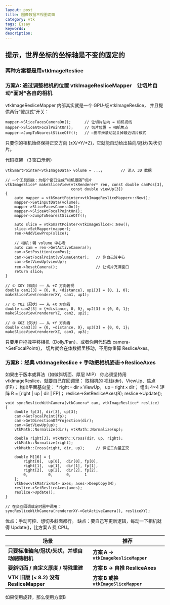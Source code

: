 ```yaml
---
layout: post
title: 图像数据三视图切面
category: vtk
tags: Essay
keywords: 
description: 
---
```

## 提示，世界坐标的坐标轴是不变的固定的
### 两种方案都是用vtkImageReslice
### 方案A: 通过调整相机的位置 vtkImageResliceMapper 让切片自动“面对”各自的相机
vtkImageResliceMapper 内部其实就是一个 GPU‑版 vtkImageReslice，
并且提供两行“傻瓜式”开关：
```
mapper->SliceFacesCameraOn();      // 让切片法向 = 相机视线
mapper->SliceAtFocalPointOn();     // 切片位置 = 相机焦点
mapper->JumpToNearestSliceOff();   // ←要平滑滚动就关掉最近切片模式
```
只要你的相机始终保持正交方向 (±X/±Y/±Z)，它就能自动给出轴向/冠状/矢状切片。

代码框架 （3 窗口示例）
```
vtkSmartPointer<vtkImageData> volume = ...;        // 读入 3D 数据

// 一个工具函数：为每个窗口生成“相机跟随”切片
vtkImageSlice* makeSliceView(vtkRenderer* ren, const double camPos[3],
                             const double viewUp[3])
{
    auto mapper = vtkSmartPointer<vtkImageResliceMapper>::New();
    mapper->SetInputData(volume);
    mapper->SliceFacesCameraOn();
    mapper->SliceAtFocalPointOn();
    mapper->JumpToNearestSliceOff();

    auto slice = vtkSmartPointer<vtkImageSlice>::New();
    slice->SetMapper(mapper);
    ren->AddViewProp(slice);

    // 相机：朝 volume 中心看
    auto cam = ren->GetActiveCamera();
    cam->SetPosition(camPos);
    cam->SetFocalPoint(volumeCenter);   // 你自己算中心
    cam->SetViewUp(viewUp);
    ren->ResetCamera();                 // 让切片充满窗口
    return slice;
}

// ① XOY（轴向）—— 从 +Z 方向俯视
double cam1[3] = {0, 0, +distance}, up1[3] = {0, 1, 0};
makeSliceView(rendererXY, cam1, up1);

// ② YOZ（冠状）—— 从 +X 方向看
double cam2[3] = {+distance, 0, 0}, up2[3] = {0, 0, 1};
makeSliceView(rendererYZ, cam2, up2);

// ③ XOZ（矢状）—— 从 +Y 方向看
double cam3[3] = {0, +distance, 0}, up3[3] = {0, 0, 1};
makeSliceView(rendererXZ, cam3, up3);
```
只要用户拖拽平移相机（Dolly/Pan）、或者你用代码改 camera->SetFocalPoint()，
切片就会在体数据里移动，不用你重算 ResliceAxes。

### 方案B：经典 vtkImageReslice + 手动把相机姿态→ResliceAxes
如果由于版本或算法（如做斜切面、厚层 MIP）
你必须坚持用 vtkImageReslice，就要自己在回调里：
取相机的 视线(dir)、ViewUp、焦点(FP)；
构出平面基向量：
* right = dir × ViewUp， up = right × dir；
组出 4×4 矩阵 R = [right | up | dir | FP]；
reslice->SetResliceAxes(R); reslice->Update();
```
void syncResliceWithCamera(vtkCamera* cam, vtkImageReslice* reslice)
{
    double fp[3], dir[3], up[3];
    cam->GetFocalPoint(fp);
    cam->GetDirectionOfProjection(dir);
    cam->GetViewUp(up);
    vtkMath::Normalize(dir); vtkMath::Normalize(up);

    double right[3]; vtkMath::Cross(dir, up, right);
    vtkMath::Normalize(right);
    vtkMath::Cross(right, dir, up);     // 保证三向量正交

    double M[16] = {
        right[0],  up[0],  dir[0], fp[0],
        right[1],  up[1],  dir[1], fp[1],
        right[2],  up[2],  dir[2], fp[2],
        0,         0,      0,      1
    };
    vtkNew<vtkMatrix4x4> axes; axes->DeepCopy(M);
    reslice->SetResliceAxes(axes);
    reslice->Update();
}

// 在交互回调或定时器中调用：
syncResliceWithCamera(rendererXY->GetActiveCamera(), resliceXY);
```
优点：手动可控、想切多斜面都行。
缺点：要自己写更新逻辑，每动一下相机就得 Update()，比方案 A 费 CPU。

| 场景                                  | 推荐                                 |
| ----------------------------------- | ---------------------------------- |
| **只要标准轴向/冠状/矢状，并想自动跟随相机**           | **方案 A → `vtkImageResliceMapper`** |
| **要斜切面 / 自定义厚度 / 特殊重建**             | **方案 B → 自推 ResliceAxes**          |
| **VTK 旧版 (< 8.2) 没有 ResliceMapper** | **方案 B 或换 `vtkImageSliceMapper`**  |

如果使用旋转，那么使用方案B
